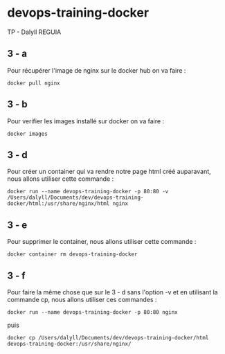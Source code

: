 # devops-training-docker
TP - Dalyll REGUIA

## 3 - a 
Pour récupérer l'image de nginx sur le docker hub on va faire :
```
docker pull nginx
```

## 3 - b 
Pour verifier les images installé sur docker on va faire :
```
docker images
```

## 3 - d
Pour créer un container qui va rendre notre page html créé auparavant, nous allons utiliser cette commande :  
```
docker run --name devops-training-docker -p 80:80 -v /Users/dalyll/Documents/dev/devops-training-docker/html:/usr/share/nginx/html nginx
```

## 3 - e
Pour supprimer le container, nous allons utiliser cette commande :  
```
docker container rm devops-training-docker
```

## 3 - f
Pour faire la même chose que sur le 3 - d sans l'option -v et en utilisant la commande cp, nous allons utiliser ces commandes :  
```
docker run --name devops-training-docker -p 80:80 nginx
```
puis
```
docker cp /Users/dalyll/Documents/dev/devops-training-docker/html devops-training-docker:/usr/share/nginx/
```
